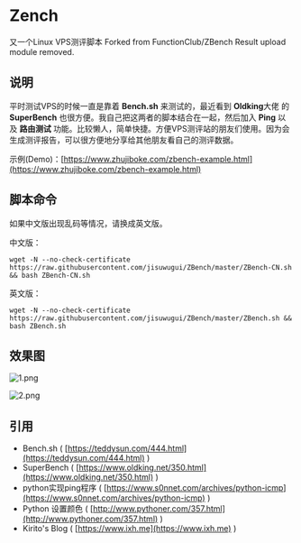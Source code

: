 # Zench

又一个Linux VPS测评脚本
Forked from FunctionClub/ZBench
Result upload module removed.

## 说明

平时测试VPS的时候一直是靠着 **Bench.sh** 来测试的，最近看到 **Oldking**大佬 的 **SuperBench** 也很方便。我自己把这两者的脚本结合在一起，然后加入 **Ping** 以及 **路由测试** 功能。比较懒人，简单快捷。方便VPS测评站的朋友们使用。因为会生成测评报告，可以很方便地分享给其他朋友看自己的测评数据。

示例(Demo)：[https://www.zhujiboke.com/zbench-example.html](https://www.zhujiboke.com/zbench-example.html)

## 脚本命令

如果中文版出现乱码等情况，请换成英文版。

中文版：

    wget -N --no-check-certificate https://raw.githubusercontent.com/jisuwugui/ZBench/master/ZBench-CN.sh && bash ZBench-CN.sh
    
英文版：

    wget -N --no-check-certificate https://raw.githubusercontent.com/jisuwugui/ZBench/master/ZBench.sh && bash ZBench.sh
    
## 效果图

![1.png](1.png)


![2.png](2.png)

## 引用

* Bench.sh ( [https://teddysun.com/444.html](https://teddysun.com/444.html) )
* SuperBench ( [https://www.oldking.net/350.html](https://www.oldking.net/350.html) )
* python实现ping程序 ( [https://www.s0nnet.com/archives/python-icmp](https://www.s0nnet.com/archives/python-icmp) )
* Python 设置颜色 ( [http://www.pythoner.com/357.html](http://www.pythoner.com/357.html) )
* Kirito's Blog ( [https://www.ixh.me](https://www.ixh.me) )


